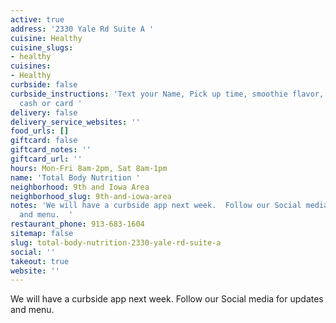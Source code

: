 ```yaml
---
active: true
address: '2330 Yale Rd Suite A '
cuisine: Healthy
cuisine_slugs:
- healthy
cuisines:
- Healthy
curbside: false
curbside_instructions: 'Text your Name, Pick up time, smoothie flavor, tea flavor,
  cash or card '
delivery: false
delivery_service_websites: ''
food_urls: []
giftcard: false
giftcard_notes: ''
giftcard_url: ''
hours: Mon-Fri 8am-2pm, Sat 8am-1pm
name: 'Total Body Nutrition '
neighborhood: 9th and Iowa Area
neighborhood_slug: 9th-and-iowa-area
notes: 'We will have a curbside app next week.  Follow our Social media for updates
  and menu.  '
restaurant_phone: 913-683-1604
sitemap: false
slug: total-body-nutrition-2330-yale-rd-suite-a
social: ''
takeout: true
website: ''
---
```


We will have a curbside app next week.  Follow our Social media for updates and menu.